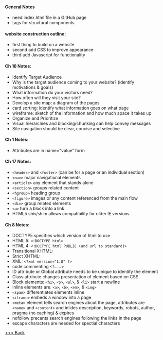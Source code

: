 #### General Notes
- need index.html file in a GitHub page
- tags for structural components

#### website construction outline:
- first thing to build on a website
- second add CSS to improve appearance
- third add Javascript for functionality

#### Ch 18 Notes:
- Identify Target Audience
- Why is the target audience coming to your website? (identify motivations & goals)
- What information do your visitors need?
- How often will they visit your site?
- Develop a site map: a diagram of the pages
- card sorting: identify what information goes on what page
- wireframe: sketch of the information and how much space it takes up
- Organize and Prioritize
- Visual hierarchies and blocking/chunking can help convey messages
- Site navigation should be clear, concise and selective

#### Ch 1 Notes:
- Attributes are in name="value" form

#### Ch 17 Notes:
- `<header>` and `<footer>` (can be for a page or an individual section)
- `<nav>` major navigational elements
- `<article>` any element that stands alone
- `<section>` groups related content
- `<hgroup>` heading group
- `<figure>` images or any content referenced from the main flow
- `<div>` group related elements
- `<a>` turn a block into a link
- HTML5 shiv/shim allows compatibility for older IE versions 

#### Ch 8 Notes:
- DOCTYPE specifies which version of html to use 
- HTML 5: `<!DOCTYPE html>`
- HTML 4: `<!DOCTYPE html PUBLIC (and url to standard)>`
- Transitional XHTML: 
- Strict XHTML:
- XML: `<?xml version="1.0" ?>`
- code commenting <!......>
- ID attribute or Global attribute needs to be unique to identify the element
- Class attribute changes presentation of element based on CSS
- Block elements: `<h1>`, `<p>`, `<ul>`, & `<li>` start a newline
- Inline elements are: `<a>`, `<b>`, `<em>`, & `<img>`
- `<span>` differentiates elements inline
- `<iframe>` embeds a window into a page
- `<meta>` element tells search engines about the page, attributes are `<name>` and `<content>` and inlides description, keywords, robots, author, pragma (no caching) & expires
- nofollow precents search engines following the links in the page
- escape characters are needed for spectial characters

[<<< Back](README.md)